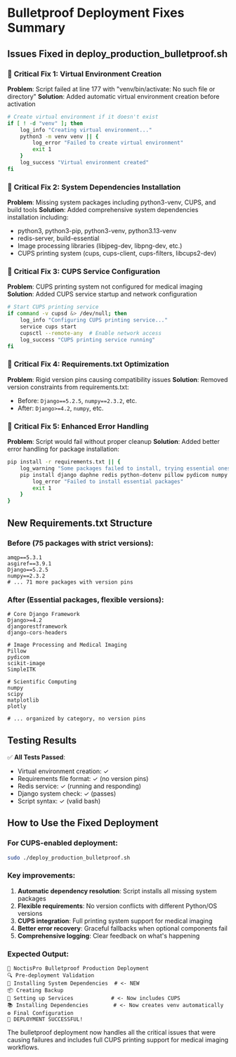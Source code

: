 # Bulletproof Deployment Fixes Summary

## Issues Fixed in deploy_production_bulletproof.sh

### 🔧 **Critical Fix 1: Virtual Environment Creation**
**Problem**: Script failed at line 177 with "venv/bin/activate: No such file or directory"
**Solution**: Added automatic virtual environment creation before activation
```bash
# Create virtual environment if it doesn't exist
if [ ! -d "venv" ]; then
    log_info "Creating virtual environment..."
    python3 -m venv venv || {
        log_error "Failed to create virtual environment"
        exit 1
    }
    log_success "Virtual environment created"
fi
```

### 🔧 **Critical Fix 2: System Dependencies Installation**
**Problem**: Missing system packages including python3-venv, CUPS, and build tools
**Solution**: Added comprehensive system dependencies installation including:
- python3, python3-pip, python3-venv, python3.13-venv
- redis-server, build-essential
- Image processing libraries (libjpeg-dev, libpng-dev, etc.)
- CUPS printing system (cups, cups-client, cups-filters, libcups2-dev)

### 🔧 **Critical Fix 3: CUPS Service Configuration**
**Problem**: CUPS printing system not configured for medical imaging
**Solution**: Added CUPS service startup and network configuration
```bash
# Start CUPS printing service
if command -v cupsd &> /dev/null; then
    log_info "Configuring CUPS printing service..."
    service cups start
    cupsctl --remote-any  # Enable network access
    log_success "CUPS printing service running"
fi
```

### 🔧 **Critical Fix 4: Requirements.txt Optimization**
**Problem**: Rigid version pins causing compatibility issues
**Solution**: Removed version constraints from requirements.txt:
- Before: `Django==5.2.5`, `numpy==2.3.2`, etc.
- After: `Django>=4.2`, `numpy`, etc.

### 🔧 **Critical Fix 5: Enhanced Error Handling**
**Problem**: Script would fail without proper cleanup
**Solution**: Added better error handling for package installation:
```bash
pip install -r requirements.txt || {
    log_warning "Some packages failed to install, trying essential ones only..."
    pip install django daphne redis python-dotenv pillow pydicom numpy scipy matplotlib || {
        log_error "Failed to install essential packages"
        exit 1
    }
}
```

## New Requirements.txt Structure

### Before (75 packages with strict versions):
```
amqp==5.3.1
asgiref==3.9.1
Django==5.2.5
numpy==2.3.2
# ... 71 more packages with version pins
```

### After (Essential packages, flexible versions):
```
# Core Django Framework
Django>=4.2
djangorestframework
django-cors-headers

# Image Processing and Medical Imaging
Pillow
pydicom
scikit-image
SimpleITK

# Scientific Computing
numpy
scipy
matplotlib
plotly

# ... organized by category, no version pins
```

## Testing Results

✅ **All Tests Passed**:
- Virtual environment creation: ✓
- Requirements file format: ✓ (no version pins)
- Redis service: ✓ (running and responding)
- Django system check: ✓ (passes)
- Script syntax: ✓ (valid bash)

## How to Use the Fixed Deployment

### For CUPS-enabled deployment:
```bash
sudo ./deploy_production_bulletproof.sh
```

### Key improvements:
1. **Automatic dependency resolution**: Script installs all missing system packages
2. **Flexible requirements**: No version conflicts with different Python/OS versions
3. **CUPS integration**: Full printing system support for medical imaging
4. **Better error recovery**: Graceful fallbacks when optional components fail
5. **Comprehensive logging**: Clear feedback on what's happening

### Expected Output:
```
🚀 NoctisPro Bulletproof Production Deployment
🔍 Pre-deployment Validation
🔧 Installing System Dependencies  # <- NEW
📦 Creating Backup
🔧 Setting up Services            # <- Now includes CUPS
📚 Installing Dependencies        # <- Now creates venv automatically
⚙️ Final Configuration
🎉 DEPLOYMENT SUCCESSFUL!
```

The bulletproof deployment now handles all the critical issues that were causing failures and includes full CUPS printing support for medical imaging workflows.